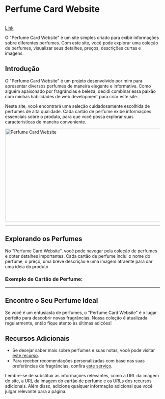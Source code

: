 <h1>Perfume Card Website</h1>

</br><a href="https://card-perfume-2.netlify.app/">Link</a>

O "Perfume Card Website" é um site simples criado para exibir informações sobre diferentes perfumes. Com este site, você pode explorar uma coleção de perfumes, visualizar seus detalhes, preços, descrições curtas e imagens.

<h2>Introdução</h2>
<p>O "Perfume Card Website" é um projeto desenvolvido por mim para apresentar diversos perfumes de maneira elegante e informativa. Como alguém apaixonado por fragrâncias e beleza, decidi combinar essa paixão com minhas habilidades de web development para criar este site.</p>

<p>Neste site, você encontrará uma seleção cuidadosamente escolhida de perfumes de alta qualidade. Cada cartão de perfume exibe informações essenciais sobre o produto, para que você possa explorar suas características de maneira conveniente.</p>

<img align="center" alt="Perfume Card Website" height="300" width="1280" src="https://i.imgur.com/a0FGkj6.png">

<hr>

<h2>Explorando os Perfumes</h2>
<p>No "Perfume Card Website", você pode navegar pela coleção de perfumes e obter detalhes importantes. Cada cartão de perfume inclui o nome do perfume, o preço, uma breve descrição e uma imagem atraente para dar uma ideia do produto.</p>

<h3>Exemplo de Cartão de Perfume:</h3>

<hr>

<h2>Encontre o Seu Perfume Ideal</h2>
<p>Se você é um entusiasta de perfumes, o "Perfume Card Website" é o lugar perfeito para descobrir novas fragrâncias. Nossa coleção é atualizada regularmente, então fique atento às últimas adições!</p>

<h2>Recursos Adicionais</h2>
<ul>
  <li>Se desejar saber mais sobre perfumes e suas notas, você pode visitar <a href="url_para_recurso_sobre_perfumes">este recurso</a>.</li>
  <li>Para receber recomendações personalizadas com base nas suas preferências de fragrâncias, confira <a href="url_para_recurso_de_recomendacoes">este serviço</a>.</li>
</ul>

Lembre-se de substituir as informações relevantes, como a URL da imagem do site, a URL da imagem do cartão de perfume e os URLs dos recursos adicionais. Além disso, adicione qualquer informação adicional que você julgar relevante para a página.
